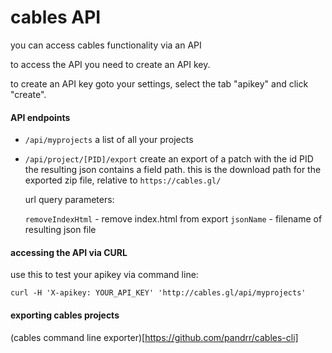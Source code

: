 
# cables API

you can access cables functionality via an API

to access the API you need to create an API key.

to create an API key goto your settings, select the tab "apikey" and click "create".

#### API endpoints

- `/api/myprojects` 
  a list of all your projects

- `/api/project/[PID]/export`
  create an export of a patch with the id PID
  the resulting json contains a field path. this is the download path for the exported zip file, relative to `https://cables.gl/`

  url query parameters:

  `removeIndexHtml` - remove index.html from export
  `jsonName` - filename of resulting json file 

#### accessing the API via CURL

use this to test your apikey via command line:

`curl -H 'X-apikey: YOUR_API_KEY' 'http://cables.gl/api/myprojects'`

#### exporting cables projects

(cables command line exporter)[https://github.com/pandrr/cables-cli]




